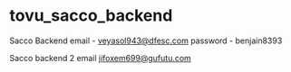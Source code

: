 # tovu_sacco_backend
 Sacco Backend
email - veyasol943@dfesc.com
password - benjain8393

Sacco backend 2
email jifoxem699@gufutu.com

